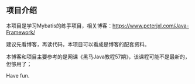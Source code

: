 ## 项目介绍

本项目是学习Mybatis的练手项目，相关博客：https://www.peterjxl.com/Java-Framework/

建议先看博客，再读代码，本项目可以看成是博客的配套资料。

本博客和项目主要参考的是网课《黑马Java教程57期》，该课程可能不是最新的，但够用了；

Have fun.